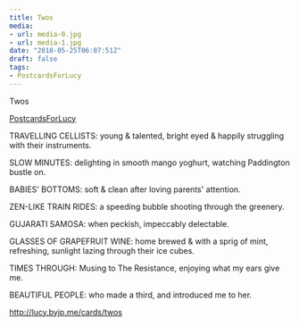 ```yaml
---
title: Twos
media:
- url: media-0.jpg
- url: media-1.jpg
date: "2018-05-25T06:07:51Z"
draft: false
tags:
- PostcardsForLucy
---
```

Twos

[PostcardsForLucy](/tags/postcardsforlucy)



TRAVELLING CELLISTS: young & talented, bright eyed & happily struggling with their instruments.



SLOW MINUTES: delighting in smooth mango yoghurt, watching Paddington bustle on.



BABIES' BOTTOMS: soft & clean after loving parents' attention.



ZEN-LIKE TRAIN RIDES: a speeding bubble shooting through the greenery.



GUJARATI SAMOSA: when peckish, impeccably delectable.



GLASSES OF GRAPEFRUIT WINE: home brewed & with a sprig of mint, refreshing, sunlight lazing through their ice cubes.



TIMES THROUGH: Musing to The Resistance, enjoying what my ears give me.



BEAUTIFUL PEOPLE: who made a third, and introduced me to her.



http://lucy.byjp.me/cards/twos
